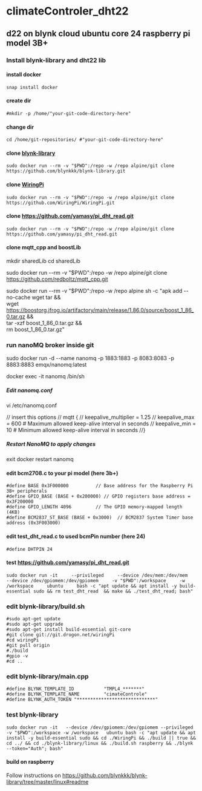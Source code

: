 # climateControler_dht22
## d22 on blynk cloud ubuntu core 24 raspberry pi model 3B+ 

### Install blynk-library and dht22 lib
#### install docker
    snap install docker
    
#### create dir
    #mkdir -p /home/"your-git-code-directory-here"

#### change dir 
    cd /home/git-repositories/ #"your-git-code-directory-here"

#### clone [blynk-library](https://github.com/blynkkk/blynk-library)
    sudo docker run --rm -v "$PWD":/repo -w /repo alpine/git clone https://github.com/blynkkk/blynk-library.git

#### clone [WiringPi](https://github.com/WiringPi/WiringPi)
    sudo docker run --rm -v "$PWD":/repo -w /repo alpine/git clone https://github.com/WiringPi/WiringPi.git

#### clone https://github.com/yamasy/pi_dht_read.git
    sudo docker run --rm -v "$PWD":/repo -w /repo alpine/git clone https://github.com/yamasy/pi_dht_read.git

#### clone mqtt_cpp and boostLib

mkdir sharedLib
cd sharedLib

sudo docker run --rm -v "$PWD":/repo -w /repo alpine/git clone https://github.com/redboltz/mqtt_cpp.git

sudo docker run --rm -v "$PWD":/repo -w /repo alpine     sh -c "apk add --no-cache wget tar && \
           wget https://boostorg.jfrog.io/artifactory/main/release/1.86.0/source/boost_1_86_0.tar.gz && \
           tar -xzf boost_1_86_0.tar.gz && \
           rm boost_1_86_0.tar.gz"

### run nanoMQ broker inside git

sudo docker run -d --name nanomq -p 1883:1883 -p 8083:8083 -p 8883:8883 emqx/nanomq:latest    

docker exec -it nanomq /bin/sh
##### Edit nanomq.conf
vi /etc/nanomq.conf

// insert this options
// mqtt {
//    keepalive_multiplier = 1.25
//    keepalive_max = 600  # Maximum allowed keep-alive interval in seconds
//    keepalive_min = 10   # Minimum allowed keep-alive interval in seconds
//}

##### Restart NanoMQ to apply changes
exit
docker restart nanomq

#### edit bcm2708.c to your pi model (here 3b+)
    #define BASE 0x3F000000          // Base address for the Raspberry Pi 3B+ peripherals
    #define GPIO_BASE (BASE + 0x200000) // GPIO registers base address = 0x3F200000
    #define GPIO_LENGTH 4096         // The GPIO memory-mapped length (4KB)
    #define BCM2837_ST_BASE (BASE + 0x3000)  // BCM2837 System Timer base address (0x3F003000)

#### edit test_dht_read.c to used bcmPin number (here 24)
    #define DHTPIN 24

#### test https://github.com/yamasy/pi_dht_read.git

    sudo docker run -it     --privileged     --device /dev/mem:/dev/mem     --device /dev/gpiomem:/dev/gpiomem     -v "$PWD":/workspace     -w /workspace     ubuntu     bash -c "apt update && apt install -y build-essential sudo && rm test_dht_read  && make && ./test_dht_read; bash"


### edit blynk-library/build.sh 

    #sudo apt-get update
    #sudo apt-get upgrade
    #sudo apt-get install build-essential git-core
    #git clone git://git.drogon.net/wiringPi
    #cd wiringPi
    #git pull origin
    #./build
    #gpio -v
    #cd ..

### edit blynk-library/main.cpp

    #define BLYNK_TEMPLATE_ID           "TMPL4_*******"
    #define BLYNK_TEMPLATE_NAME         "cimateControle"
    #define BLYNK_AUTH_TOKEN "*****************************"

### test blynk-library 

    sudo docker run -it   --device /dev/gpiomem:/dev/gpiomem --privileged   -v "$PWD":/workspace -w /workspace   ubuntu bash -c "apt update && apt install -y build-essential sudo && cd ./WiringPi && ./build || true && cd ../ && cd ./blynk-library/linux && ./build.sh raspberry && ./blynk --token="Auth"; bash"


#### build on raspberry
Follow instructions on https://github.com/blynkkk/blynk-library/tree/master/linux#readme
